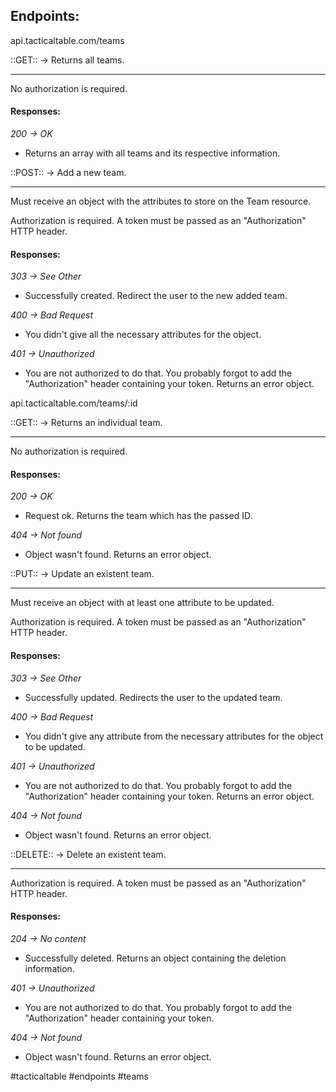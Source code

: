 ## Endpoints:
 api.tacticaltable.com/teams

::GET:: -> Returns all teams.
- - - -
No authorization is required.

#### Responses:

*200 -> OK*
- Returns an array with all teams and its respective information.


::POST:: -> Add a new team.
- - - -
Must receive an object with the attributes to store on the Team resource.

Authorization is required.
A token must be passed as an "Authorization" HTTP header.

#### Responses:

*303 -> See Other*
- Successfully created. Redirect the user to the new added team.

*400 -> Bad Request*
- You didn't give all the necessary attributes for the object.

*401 -> Unauthorized*
- You are not authorized to do that. You probably forgot to add the "Authorization" header containing your token. Returns an error object.


api.tacticaltable.com/teams/:id

::GET:: -> Returns an individual team.
- - - -
No authorization is required.

#### Responses:

*200 -> OK*
- Request ok. Returns the team which has the passed ID.

*404 -> Not found*
- Object wasn't found. Returns an error object.


::PUT:: -> Update an existent team.
- - - -
Must receive an object with at least one attribute to be updated.

Authorization is required.
A token must be passed as an "Authorization" HTTP header.

#### Responses:

*303 -> See Other*
- Successfully updated. Redirects the user to the updated team.

*400 -> Bad Request*
- You didn't give any attribute from the necessary attributes for the object to be updated.

*401 -> Unauthorized*
- You are not authorized to do that. You probably forgot to add the "Authorization" header containing your token. Returns an error object.

*404 -> Not found*
- Object wasn't found. Returns an error object.


::DELETE:: -> Delete an existent team.
- - - -
Authorization is required.
A token must be passed as an "Authorization" HTTP header.

#### Responses:

*204 -> No content*
- Successfully deleted. Returns an object containing the deletion information.

*401 -> Unauthorized*
- You are not authorized to do that. You probably forgot to add the "Authorization" header containing your token.

*404 -> Not found*
- Object wasn't found. Returns an error object.

#tacticaltable #endpoints #teams
